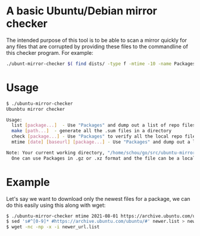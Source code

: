 # A basic Ubuntu/Debian mirror checker

The intended purpose of this tool is to be able to scan a mirror quickly for any files that are corrupted by providing these files to the commandline of this checker program.  For example:

```bash
./ubunt-mirror-checker $( find dists/ -type f -mtime -10 -name Packages.gz )
```

# Usage

```bash
$ ./ubuntu-mirror-checker 
Ubunbtu mirror checker

Usage:
  list [package...]  - Use "Packages" and dump out a list of repo files and their size
  make [path...]  - generate all the .sum files in a directory
  check [package...] - Use "Packages" to verify all the local repo files
  mtime [date] [baseurl] [package...] - Use "Packages" and dump out a list of remote files and their size modified after date.

Note: Your current working directory, "/home/schou/go/src/ubuntu-mirror-checker", must be the repo base directory.
  One can use Packages in .gz or .xz format and the file can be a local file or a URL endpoint.

```

# Example

Let's say we want to download only the newest files for a package, we can do this easily using this along with wget:
```bash
$ ./ubuntu-mirror-checker mtime 2021-08-01 https://archive.ubuntu.com/ubuntu https://archive.ubuntu.com/ubuntu/dists/focal-updates/main/binary-amd64/Packages.xz > newer.list
$ sed 's#^[0-9]* #https://archive.ubuntu.com/ubuntu/#' newer.list > newer_url.list
$ wget -nc -np -x -i newer_url.list
```
